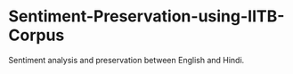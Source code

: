 # Sentiment-Preservation-using-IITB-Corpus
Sentiment analysis and preservation between English and Hindi.
